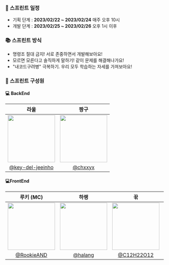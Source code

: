 ### 📅 스프린트 일정
- 기획 단계 : **2023/02/22 ~ 2023/02/24** 매주 오후 10시 
- 개발 단계 : **2023/02/25 ~ 2023/02/26** 오후 1시 이후

### 📚 스프린트 방식
- 명령조 절대 금지! 서로 존중하면서 개발해보아요!
- 모르면 모른다고 솔직하게 말하기! 같이 문제를 해결해나가요!
- "내코드구려병" 극복하기. 우리 모두 학습하는 자세를 가져보아요!


### 👋 스프린트 구성원
#### 💻 BackEnd

|                                    라울                                    |                                    짱구                                    | 
| :------------------------------------------------------------------------: | :------------------------------------------------------------------------: |
| <img src="https://avatars.githubusercontent.com/u/77221262?v=4" width=150> | <img src="https://avatars.githubusercontent.com/u/97508297?v=4" width=150> |
|                 [@key-del-jeeinho](https://github.com/key-del-jeeinho)                 |                    [@chxxyx](https://github.com/chxxyx)                    |

#### 💻FrontEnd
|                                    루키 (MC)                                   |                                    하랭                                    |                                     꾺                                     |                                    메리                                    |                                    밍구                                     |
| :------------------------------------------------------------------------: | :------------------------------------------------------------------------: | :------------------------------------------------------------------------: | :------------------------------------------------------------------------: | :-------------------------------------------------------------------------: |
| <img src="https://avatars.githubusercontent.com/u/74497253?v=4" width=150> | <img src="https://avatars.githubusercontent.com/u/64428916?v=4" width=150> | <img src="https://avatars.githubusercontent.com/u/68185554?v=4" width=150> | <img src="https://avatars.githubusercontent.com/u/92949174?v=4" width=150> | <img src="https://avatars.githubusercontent.com/u/112461272?v=4" width=150> |
|                 [@RookieAND](https://github.com/RookieAND)                 |                    [@halang](https://github.com/haryung-lee)                    |                 [@C12H22O12](https://github.com/C12H22O12)                 |             [@Changsoon-Yun](https://github.com/Changsoon-Yun)             |                    [@moomiz](https://github.com/moomiz)                     |

